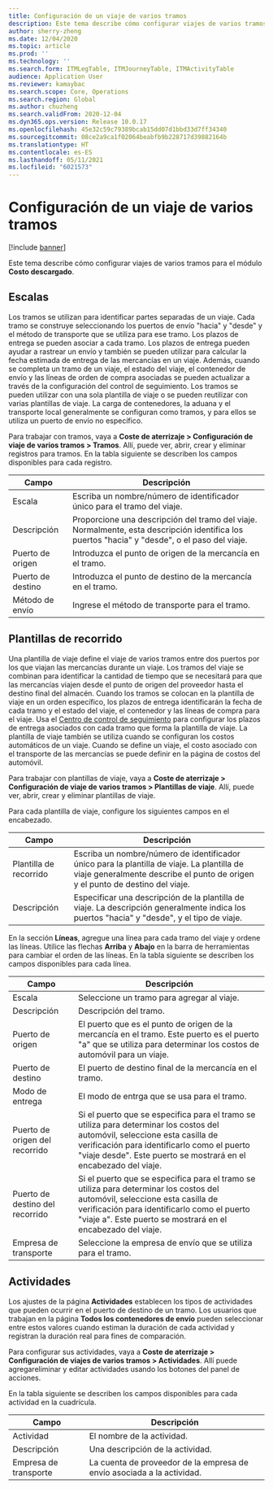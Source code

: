 ```yaml
---
title: Configuración de un viaje de varios tramos
description: Este tema describe cómo configurar viajes de varios tramos para el módulo de costo de entrega.
author: sherry-zheng
ms.date: 12/04/2020
ms.topic: article
ms.prod: ''
ms.technology: ''
ms.search.form: ITMLegTable, ITMJourneyTable, ITMActivityTable
audience: Application User
ms.reviewer: kamaybac
ms.search.scope: Core, Operations
ms.search.region: Global
ms.author: chuzheng
ms.search.validFrom: 2020-12-04
ms.dyn365.ops.version: Release 10.0.17
ms.openlocfilehash: 45e32c59c79389bcab15dd07d1bbd33d7ff34340
ms.sourcegitcommit: 08ce2a9ca1f02064beabfb9b228717d39882164b
ms.translationtype: HT
ms.contentlocale: es-ES
ms.lasthandoff: 05/11/2021
ms.locfileid: "6021573"
---
```

# <a name="multi-leg-journey-setup"></a>Configuración de un viaje de varios tramos

[!include [banner](../../includes/banner.md)]

Este tema describe cómo configurar viajes de varios tramos para el módulo **Costo descargado**.

## <a name="legs"></a>Escalas

Los tramos se utilizan para identificar partes separadas de un viaje. Cada tramo se construye seleccionando los puertos de envío "hacia" y "desde" y el método de transporte que se utiliza para ese tramo. Los plazos de entrega se pueden asociar a cada tramo. Los plazos de entrega pueden ayudar a rastrear un envío y también se pueden utilizar para calcular la fecha estimada de entrega de las mercancías en un viaje. Además, cuando se completa un tramo de un viaje, el estado del viaje, el contenedor de envío y las líneas de orden de compra asociadas se pueden actualizar a través de la configuración del control de seguimiento. Los tramos se pueden utilizar con una sola plantilla de viaje o se pueden reutilizar con varias plantillas de viaje. La carga de contenedores, la aduana y el transporte local generalmente se configuran como tramos, y para ellos se utiliza un puerto de envío no específico.

Para trabajar con tramos, vaya a **Coste de aterrizaje \> Configuración de viaje de varios tramos \> Tramos**. Allí, puede ver, abrir, crear y eliminar registros para tramos. En la tabla siguiente se describen los campos disponibles para cada registro.

| Campo | Descripción |
|---|---|
| Escala | Escriba un nombre/número de identificador único para el tramo del viaje. |
| Descripción | Proporcione una descripción del tramo del viaje. Normalmente, esta descripción identifica los puertos "hacia" y "desde", o el paso del viaje. |
| Puerto de origen | Introduzca el punto de origen de la mercancía en el tramo. |
| Puerto de destino | Introduzca el punto de destino de la mercancía en el tramo. |
| Método de envío | Ingrese el método de transporte para el tramo. |

## <a name="journey-templates"></a>Plantillas de recorrido

Una plantilla de viaje define el viaje de varios tramos entre dos puertos por los que viajan las mercancías durante un viaje. Los tramos del viaje se combinan para identificar la cantidad de tiempo que se necesitará para que las mercancías viajen desde el punto de origen del proveedor hasta el destino final del almacén. Cuando los tramos se colocan en la plantilla de viaje en un orden específico, los plazos de entrega identificarán la fecha de cada tramo y el estado del viaje, el contenedor y las líneas de compra para el viaje. Usa el [Centro de control de seguimiento](delivery-information-setup.md) para configurar los plazos de entrega asociados con cada tramo que forma la plantilla de viaje. La plantilla de viaje también se utiliza cuando se configuran los costos automáticos de un viaje. Cuando se define un viaje, el costo asociado con el transporte de las mercancías se puede definir en la página de costos del automóvil.

Para trabajar con plantillas de viaje, vaya a **Coste de aterrizaje \> Configuración de viaje de varios tramos \> Plantillas de viaje**. Allí, puede ver, abrir, crear y eliminar plantillas de viaje.

Para cada plantilla de viaje, configure los siguientes campos en el encabezado.

| Campo | Descripción |
|---|---|
| Plantilla de recorrido | Escriba un nombre/número de identificador único para la plantilla de viaje. La plantilla de viaje generalmente describe el punto de origen y el punto de destino del viaje. |
| Descripción | Especificar una descripción de la plantilla de viaje. La descripción generalmente indica los puertos "hacia" y "desde", y el tipo de viaje. |

En la sección **Líneas**, agregue una línea para cada tramo del viaje y ordene las líneas. Utilice las flechas **Arriba** y **Abajo** en la barra de herramientas para cambiar el orden de las líneas. En la tabla siguiente se describen los campos disponibles para cada línea.

| Campo | Descripción |
|---|---|
| Escala | Seleccione un tramo para agregar al viaje. |
| Descripción | Descripción del tramo. |
| Puerto de origen | El puerto que es el punto de origen de la mercancía en el tramo. Este puerto es el puerto "a" que se utiliza para determinar los costos de automóvil para un viaje. |
| Puerto de destino | El puerto de destino final de la mercancía en el tramo. |
| Modo de entrega | El modo de entrga que se usa para el tramo. |
| Puerto de origen del recorrido | Si el puerto que se especifica para el tramo se utiliza para determinar los costos del automóvil, seleccione esta casilla de verificación para identificarlo como el puerto "viaje desde". Este puerto se mostrará en el encabezado del viaje. |
| Puerto de destino del recorrido | Si el puerto que se especifica para el tramo se utiliza para determinar los costos del automóvil, seleccione esta casilla de verificación para identificarlo como el puerto "viaje a". Este puerto se mostrará en el encabezado del viaje. |
| Empresa de transporte | Seleccione la empresa de envío que se utiliza para el tramo. |

## <a name="activities"></a>Actividades

Los ajustes de la página **Actividades** establecen los tipos de actividades que pueden ocurrir en el puerto de destino de un tramo. Los usuarios que trabajan en la página **Todos los contenedores de envío** pueden seleccionar entre estos valores cuando estiman la duración de cada actividad y registran la duración real para fines de comparación.

Para configurar sus actividades, vaya a **Coste de aterrizaje \> Configuración de viajes de varios tramos \> Actividades**. Allí puede agregareliminar y editar actividades usando los botones del panel de acciones.

En la tabla siguiente se describen los campos disponibles para cada actividad en la cuadrícula.

| Campo | Descripción |
|---|---|
| Actividad | El nombre de la actividad. |
| Descripción | Una descripción de la actividad. |
| Empresa de transporte | La cuenta de proveedor de la empresa de envío asociada a la actividad. |
